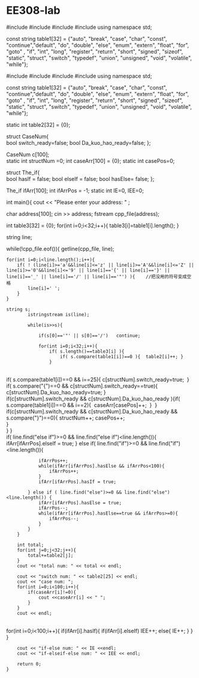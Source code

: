 # EE308-lab

#include <iostream>
#include <string>
#include <fstream>
#include <sstream>
using namespace std;

const string table1[32] = {"auto", "break",	"case",	"char",	"const", "continue","default",	"do",
                            "double",	"else",	"enum",	"extern", "float", "for", "goto" , "if",
                            "int",	"long",	"register",	"return", "short", "signed", "sizeof", "static",
                            "struct",	"switch",	"typedef",	"union", "unsigned", "void", "volatile", "while"};

#include <iostream>
#include <string>
#include <fstream>
#include <sstream>
using namespace std;

const string table1[32] = {"auto", "break",	"case",	"char",	"const", "continue","default",	"do",
                            "double",	"else",	"enum",	"extern", "float", "for", "goto" , "if",
                            "int",	"long",	"register",	"return", "short", "signed", "sizeof", "static",
                            "struct",	"switch",	"typedef",	"union", "unsigned", "void", "volatile", "while"};

static int table2[32] = {0};

struct CaseNum{           
	bool switch_ready=false; 
	bool Da_kuo_hao_ready=false; 
};

CaseNum c[100];        
static int structNum =0; 
int caseArr[100] = {0}; 
static int casePos=0;

struct The_if{           
    bool hasIf = false;
	bool elseIf = false;
	bool hasElse= false;
};

The_if ifArr[100];
int ifArrPos = -1;
static int IE=0, IEE=0; 



int main(){
cout << "Please enter your address: " ;

char address[100];
cin >> address;
fstream cpp_file(address); 

int table3[32] = {0};
for(int i=0;i<32;i++){
	table3[i]=table1[i].length(); 
}

string line;

while(!cpp_file.eof()){
			getline(cpp_file, line); 
	

	for(int i=0;i<line.length();i++){
		if( ! (line[i]>='a'&&line[i]<='z' || line[i]>='A'&&line[i]<='Z' || line[i]>='0'&&line[i]<='9' || line[i]=='{' || line[i]=='}' || line[i]=='_' || line[i]=='/' || line[i]=='"') ){    //把没用的符号变成空格 
		    line[i]=' ';	
		}
	} 
	
	string s;
			istringstream is(line);      
			
			while(is>>s){
				
				if(s[0]=='"' || s[0]=='/')   continue;
				
				for(int i=0;i<32;i++){
					if( s.length()==table3[i] ){
						if( s.compare(table1[i])==0 ){	table2[i]++; }   
					}


​					
​					if( s.compare(table1[i])==0 && i==25){
​						c[structNum].switch_ready=true;
​					}
​					if( s.compare("{")==0 && c[structNum].switch_ready==true){
​						c[structNum].Da_kuo_hao_ready=true;
​					}
​					
​					if(c[structNum].switch_ready && c[structNum].Da_kuo_hao_ready ){
​						if( s.compare(table1[i])==0 && i==2){
​							caseArr[casePos]++;
​						}
​					}
​					
					if(c[structNum].switch_ready && c[structNum].Da_kuo_hao_ready && s.compare("}")==0){
						structNum++;
						casePos++;	
					}	
				} 
			}		
			if( line.find("else if")>=0 && line.find("else if")<line.length()){
				ifArr[ifArrPos].elseIf = true;
			} else if( line.find("if")>=0 && line.find("if")<line.length()){
			
			    ifArrPos++;
				while(ifArr[ifArrPos].hasElse && ifArrPos<100){  
					ifArrPos++;
				} 
				ifArr[ifArrPos].hasIf = true;
						
			} else if ( line.find("else")>=0 && line.find("else")<line.length()) {
				ifArr[ifArrPos].hasElse = true;
				ifArrPos--;
				while(ifArr[ifArrPos].hasElse==true && ifArrPos>=0){ 
					ifArrPos--;
				}
			}
		}
		
		int total;
		for(int j=0;j<32;j++){
			total+=table2[j];  
		} 
		cout << "total num: " << total << endl;
		
		cout << "switch num: " << table2[25] << endl;
		cout << "case num: ";        
		for(int i=0;i<100;i++){
			if(caseArr[i]!=0){
				cout <<caseArr[i] << " ";  
			}
		}
		cout << endl; 


​	
		for(int i=0;i<100;i++){
			if(ifArr[i].hasIf){
				if(ifArr[i].elseIf) IEE++;
				else{   IE++;
			    }
			}
		} 
		
		cout << "if-else num: " << IE <<endl;
		cout << "if-elseif-else num: " << IEE << endl;
		
		return 0;
	}